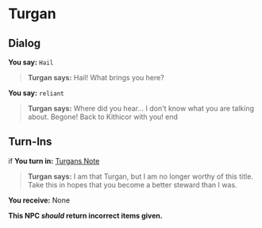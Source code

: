 # Turgan


## Dialog

**You say:** `Hail`



>**Turgan says:** Hail!  What brings you here?

**You say:** `reliant`



>**Turgan says:** Where did you hear... I don't know what you are talking about.  Begone!  Back to Kithicor with you!
end

## Turn-Ins





if **You turn in:** [Turgans Note](/item/18145)


>**Turgan says:** I am that Turgan, but I am no longer worthy of this title.  Take this in hopes that you become a better steward than I was.


 **You receive:** None 

**This NPC *should* return incorrect items given.**
